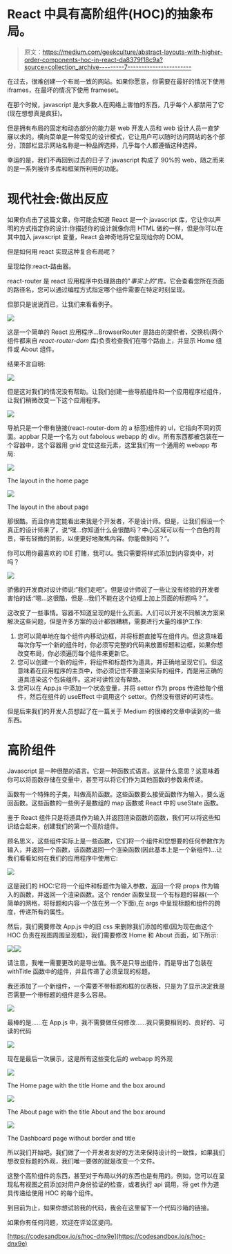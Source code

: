 # React 中具有高阶组件(HOC)的抽象布局。

> 原文：<https://medium.com/geekculture/abstract-layouts-with-higher-order-components-hoc-in-react-da8379f18c9a?source=collection_archive---------7----------------------->

在过去，很难创建一个布局一致的网站。如果你愿意，你需要在最好的情况下使用 iframes，在最坏的情况下使用 frameset。

在那个时候，javascript 是大多数人在网络上害怕的东西，几乎每个人都禁用了它(现在想想真是疯狂)。

但是拥有布局的固定和动态部分的能力是 web 开发人员和 web 设计人员一直梦寐以求的。横向菜单是一种常见的设计模式，它让用户可以随时访问网站的各个部分，顶部栏显示网站名称是一种品牌选择，几乎每个人都遵循这种选择。

幸运的是，我们不再回到过去的日子了:javascript 构成了 90%的 web，随之而来的是一系列被许多库和框架所利用的功能。

# 现代社会:做出反应

如果你点击了这篇文章，你可能会知道 React 是一个 javascript 库，它让你以声明的方式指定你的设计:你描述你的设计就像你用 HTML 做的一样，但是你可以在其中加入 javascript 变量，React 会神奇地将它呈现给你的 DOM。

但是如何用 react 实现这种复合布局呢？

呈现给你:react-路由器。

react-router 是 react 应用程序中处理路由的"*事实上的*"库。它会查看您所在页面的路径名，您可以通过编程方式指定哪个组件需要在特定时刻呈现。

但那只是说说而已，让我们来看看例子。

![](img/a2608eaf80adf6254f578419c87119f3.png)

这是一个简单的 React 应用程序…BrowserRouter 是路由的提供者，交换机(两个组件都来自 *react-router-dom* 库)负责检查我们在哪个路由上，并显示 Home 组件或 About 组件。

结果不言自明:

![](img/18b89507cbcead61a075b2ce0de86fad.png)

但是这对我们的情况没有帮助。让我们创建一些导航组件和一个应用程序栏组件，让我们稍微改变一下这个应用程序。

![](img/f9112605c5f2f9f88b5b2b96f732e80a.png)

导航只是一个带有链接(react-router-dom 的 a 标签)组件的 ul，它指向不同的页面。appbar 只是一个名为 out fabolous webapp 的 div。所有东西都被包装在一个容器中，这个容器用 grid 定位这些元素，这里我们有一个通用的 webapp 布局:

![](img/223a21649a6b6a51fc6a26cfed755703.png)

The layout in the home page

![](img/dc9fcad51f959e5c0ee72b978a485b25.png)

The layout in the about page

那很酷。而且你肯定能看出来我是个开发者，不是设计师。但是，让我们假设一个真正的设计师来了，说“嘿…你知道什么会很酷吗？中心区域可以有一个白色的背景，带有轻微的阴影，以便更好地聚焦内容。你能做到吗？”。

你可以用你最喜欢的 IDE 打赌，我可以。我只需要将样式添加到内容类中，对吗？

![](img/1f6d8b996bfcc18b1f08160709495e71.png)

骄傲的开发商对设计师说:“我们走吧”。但是设计师说了一些让没有经验的开发者害怕的话:“嗯…这很酷，但是…我们不能在这个边框上加上页面的标题吗？”。

这改变了一些事情。容器不知道呈现的是什么页面。人们可以开发不同解决方案来解决这些问题，但是许多方案的设计都很糟糕，需要进行大量的维护工作:

1.  您可以简单地在每个组件内移动边框，并将标题直接写在组件内。但这意味着每次你写一个新的组件时，你必须写完整的代码来放置标题和边框，如果你想改变布局，你必须遍历每个组件来更新它。
2.  您可以创建一个新的组件，将组件和标题作为道具，并正确地呈现它们。但这意味着在应用程序的主页中，你必须记住不要渲染实际的组件，而是用正确的道具渲染这个包装组件。这对可读性没有帮助。
3.  您可以在 App.js 中添加一个状态变量，并将 setter 作为 props 传递给每个组件，然后在组件的 useEffect 中调用这个 setter。仍然没有很好的可读性。

但是后来我们的开发人员想起了在一篇关于 Medium 的很棒的文章中读到的一些东西。

# 高阶组件

Javascript 是一种很酷的语言。它是一种函数式语言。这是什么意思？这意味着你可以将函数存储在变量中，甚至可以将它们作为其他函数的参数来传递。

函数有一个特殊的子类，叫做高阶函数。这些函数要么接受函数作为输入，要么返回函数。这些函数的一些例子是数组的 map 函数或 React 中的 useState 函数。

鉴于 React 组件只是将道具作为输入并返回渲染函数的函数，我们可以将这些知识结合起来，创建我们的第一个高阶组件。

顾名思义，这些组件实际上是一些函数，它们将一个组件和您想要的任何参数作为输入，并返回一个函数，该函数返回一个渲染函数(因此基本上是一个新组件)…让我们看看如何在我们的应用程序中使用它:

![](img/cb498573260ff1e9cdde99d444a81319.png)

这是我们的 HOC:它将一个组件和标题作为输入参数，返回一个将 props 作为输入的函数，并返回一个渲染函数。这个 render 函数呈现一个有标题的容器(一个简单的网格，将标题和内容一个放在另一个下面),在 args 中呈现标题和组件的跨度，传递所有的属性。

然后，我们需要修改 App.js 中的旧 css 来删除我们添加的框(因为现在由这个 HOC 负责在视图周围呈现框)，我们需要修改 Home 和 About 页面，如下所示:

![](img/e0156d8652bb4c63efd5107740ccf2fb.png)![](img/72117fab162d270043be285aca3fabe8.png)

请注意，我唯一需要更改的是导出值。我不是只导出组件，而是导出了包装在 withTitle 函数中的组件，并且传递了必须呈现的标题。

我还添加了一个新组件，一个需要不带标题和框的仪表板，只是为了显示决定我是否需要一个带标题的组件是多么容易。

![](img/b9e3bc0aba3299d3d531a3bf19188b85.png)

最棒的是……在 App.js 中，我不需要做任何修改……我只需要相同的、良好的、可读的代码

![](img/4bc384f5c1c2040dcdb40578e2f62331.png)

现在是最后一次展示，这是所有这些变化后的 webapp 的外观

![](img/ef3b778f4d9b7c16f06645e7e3f9cf02.png)

The Home page with the title Home and the box around

![](img/12c6205b935f94eef4e78f6aa29c8175.png)

The About page with the title About and the box around

![](img/d8c441ced9036942eabe50ba2f59cd7b.png)

The Dashboard page without border and title

所以我们开始吧。我们做了一个开发者友好的方法来保持设计的一致性，如果我们想改变标题的外观，我们唯一要做的就是改变一个文件。

这整个高阶组件的东西，甚至对于布局以外的东西也是有用的。例如，您可以在呈现私有视图之前添加对用户身份验证的检查，或者执行 api 调用，将 get 作为道具传递给使用 HOC 的每个组件。

到目前为止，如果你想试验我的代码，我会在这里留下一个代码沙箱的链接。

如果你有任何问题，欢迎在评论区提问。

[https://codesandbox.io/s/hoc-dnx9e](https://codesandbox.io/s/hoc-dnx9e)